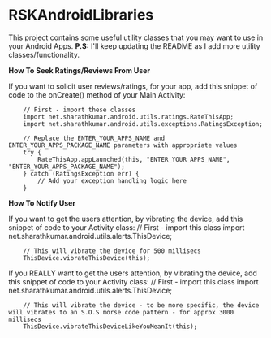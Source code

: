 RSKAndroidLibraries
===================

This project contains some useful utility classes that you may want to use in your Android Apps.
**P.S:** I'll keep updating the README as I add more utility classes/functionality.


**How To Seek Ratings/Reviews From User**

If you want to solicit user reviews/ratings, for your app, add this snippet of code to the onCreate() method of your Main Activity:

		// First - import these classes
		import net.sharathkumar.android.utils.ratings.RateThisApp;
		import net.sharathkumar.android.utils.exceptions.RatingsException;

		// Replace the ENTER_YOUR_APPS_NAME and ENTER_YOUR_APPS_PACKAGE_NAME parameters with appropriate values
		try {
			RateThisApp.appLaunched(this, "ENTER_YOUR_APPS_NAME", "ENTER_YOUR_APPS_PACKAGE_NAME");
		} catch (RatingsException err) {
			// Add your exception handling logic here
		}


**How To Notify User**

If you want to get the users attention, by vibrating the device, add this snippet of code to your Activity class:
		// First - import this class
		import net.sharathkumar.android.utils.alerts.ThisDevice;

		// This will vibrate the device for 500 millisecs
		ThisDevice.vibrateThisDevice(this);

If you REALLY want to get the users attention, by vibrating the device, add this snippet of code to your Activity class:
		// First - import this class
		import net.sharathkumar.android.utils.alerts.ThisDevice;

		// This will vibrate the device - to be more specific, the device will vibrates to an S.O.S morse code pattern - for approx 3000 millisecs
		ThisDevice.vibrateThisDeviceLikeYouMeanIt(this);

